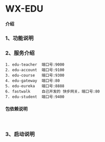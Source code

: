# WX-EDU

#### 介绍

### 1、功能说明





### 2、服务介绍
    1. edu-teacher  端口号:9000
    2. edu-account  端口号:9100
    3. edu-course   端口号:9300
    4. edu-gateway  端口号:80
    5. edu-eureka   端口号:8888
    6. fastwalk     自己开发的 快步网关，端口号:80
    7. edu-student  端口号:9400

####  包依赖说明

​	

### 3、启动说明 

 








 














